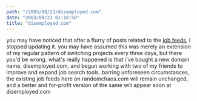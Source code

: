 ```yaml
---
path: "/2003/08/23/disemployed.com" 
date: "2003/08/23 01:18:50" 
title: "disemployed.com" 
---
```

<p>you may have noticed that after a flurry of posts related to the <a href="http://weblog.randomchaos.com/jobfeeds.php">job feeds</a>, i stopped updating it. you may have assumed this was merely an extension of my regular pattern of switching projects every three days, but there you'd be wrong. what's really happened is that i've bought a new domain name, disemployed.com, and begun working with two of my friends to improve and expand job search tools. barring unforeseen circumstances, the existing job feeds here on randomchaos.com will remain unchanged, and a better and for-profit version of the same will appear soon at disemployed.com</p>